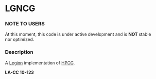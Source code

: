 LGNCG
=====

### NOTE TO USERS
At this moment, this code is under active development and is **NOT** stable nor
optimized.

### Description
A [Legion](http://legion.stanford.edu/) implementation of
[HPCG](http://hpcg-benchmark.org/).

**LA-CC 10-123**
